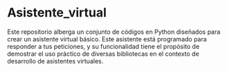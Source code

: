 # Asistente_virtual
 Este repositorio alberga un conjunto de códigos en Python diseñados para crear un asistente virtual básico. Este asistente está programado para responder a tus peticiones, y su funcionalidad tiene el propósito de demostrar el uso práctico de diversas bibliotecas en el contexto de desarrollo de asistentes virtuales.
